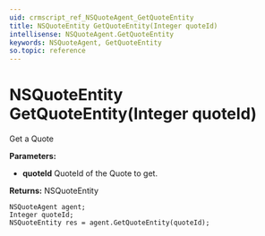```yaml
---
uid: crmscript_ref_NSQuoteAgent_GetQuoteEntity
title: NSQuoteEntity GetQuoteEntity(Integer quoteId)
intellisense: NSQuoteAgent.GetQuoteEntity
keywords: NSQuoteAgent, GetQuoteEntity
so.topic: reference
---
```


# NSQuoteEntity GetQuoteEntity(Integer quoteId)

Get a Quote

**Parameters:**
 - **quoteId** QuoteId of the Quote to get.

**Returns:** NSQuoteEntity

```crmscript
NSQuoteAgent agent;
Integer quoteId;
NSQuoteEntity res = agent.GetQuoteEntity(quoteId);
```

